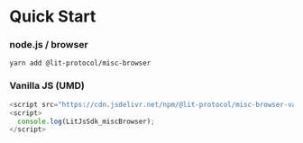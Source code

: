 # Quick Start

### node.js / browser

```
yarn add @lit-protocol/misc-browser
```

### Vanilla JS (UMD)

```js
<script src="https://cdn.jsdelivr.net/npm/@lit-protocol/misc-browser-vanilla/misc-browser.js"></script>
<script>
  console.log(LitJsSdk_miscBrowser);
</script>
```
